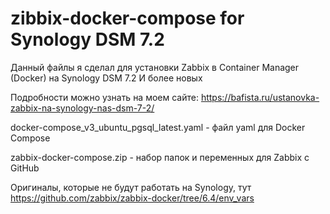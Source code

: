 # zibbix-docker-compose for Synology DSM 7.2

Данный файлы я сделал для установки Zabbix в Container Manager (Docker) на Synology DSM 7.2 И более новых

Подробности можно узнать на моем сайте:
https://bafista.ru/ustanovka-zabbix-na-synology-nas-dsm-7-2/

docker-compose_v3_ubuntu_pgsql_latest.yaml - файл yaml для Docker Compose

zabbix-docker-compose.zip - набор папок и переменных для Zabbix с GitHub

Оригиналы, которые не будут работать на Synology, тут https://github.com/zabbix/zabbix-docker/tree/6.4/env_vars
